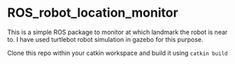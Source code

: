 # ROS_robot_location_monitor
 This is a simple ROS package to monitor at which landmark the robot is near to.
 I have used turtlebot robot simulation in gazebo for this purpose.

 Clone this repo within your catkin workspace and build it using `catkin build` 
